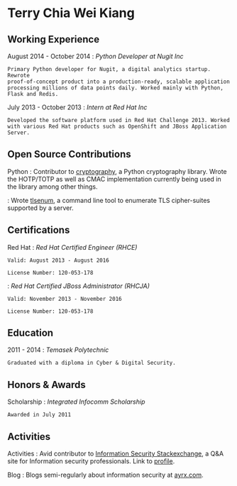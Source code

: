 Terry Chia Wei Kiang
====================

Working Experience
------------------

August 2014 - October 2014
:    *Python Developer at Nugit Inc*

    Primary Python developer for Nugit, a digital analytics startup. Rewrote
    proof-of-concept product into a production-ready, scalable application
    processing millions of data points daily. Worked mainly with Python,
    Flask and Redis.

July 2013 - October 2013
:   *Intern at Red Hat Inc*

    Developed the software platform used in Red Hat Challenge 2013. Worked
    with various Red Hat products such as OpenShift and JBoss Application
    Server.

Open Source Contributions
-------------------------
Python
:   Contributor to [cryptography](https://github.com/pyca/cryptography), a
    Python cryptography library. Wrote the HOTP/TOTP as well as CMAC
    implementation currently being used in the library among other things.

:   Wrote [tlsenum](https://github.com/Ayrx/tlsenum), a command line tool to
    enumerate TLS cipher-suites supported by a server.

Certifications
--------------

Red Hat
:   *Red Hat Certified Engineer (RHCE)*

    Valid: August 2013 - August 2016

    License Number: 120-053-178

:   *Red Hat Certified JBoss Administrator (RHCJA)*

    Valid: November 2013 - November 2016

    License Number: 120-053-178

Education
---------

2011 - 2014
:   *Temasek Polytechnic*

    Graduated with a diploma in Cyber & Digital Security.

Honors & Awards
---------------

Scholarship
:   *Integrated Infocomm Scholarship*

    Awarded in July 2011

Activities
----------

Activities
:    Avid contributor to
     [Information Security Stackexchange](http://security.stackexchange.com/questions),
     a Q&A site for Information security professionals.
     Link to [profile](http://security.stackexchange.com/users/10211/terry-chia).

Blog
:   Blogs semi-regularly about information security at
    [ayrx.com](http://www.ayrx.com).
